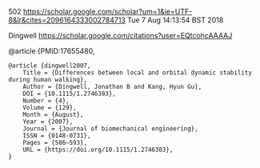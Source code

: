 502
https://scholar.google.com/scholar?um=1&ie=UTF-8&lr&cites=2096164333002784713
Tue  7 Aug 14:13:54 BST 2018



Dingwell
https://scholar.google.com/citations?user=EQtcohcAAAAJ



@article {PMID:17655480,

```
@article {dingwell2007,
	Title = {Differences between local and orbital dynamic stability during human walking},
	Author = {Dingwell, Jonathan B and Kang, Hyun Gu},
	DOI = {10.1115/1.2746383},
	Number = {4},
	Volume = {129},
	Month = {August},
	Year = {2007},
	Journal = {Journal of biomechanical engineering},
	ISSN = {0148-0731},
	Pages = {586—593},
	URL = {https://doi.org/10.1115/1.2746383},
}
```



